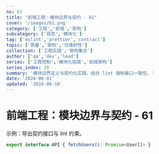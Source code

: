 ```yaml
---
no: 61
title: "前端工程：模块边界与契约 - 61"
cover: '/images/61.png'
category: ['工程','前端','架构']
subcategory: ['规范','模块化']
tag: ['eslint','prettier','contract']
topic: ['质量','架构','可维护性']
collection: ['工程实践','架构集合']
author: ['qa','dev','lead']
series: ['工程控制','模块化指南','前端架构']
series_index: 20
summary: '模块边界定义与契约化实践，结合 lint 强制接口一致性。'
date: '2024-06-01'
updated: '2024-06-10'
---
```


# 前端工程：模块边界与契约 - 61

示例：导出契约接口与 lint 约束。

```ts
export interface API { fetchUsers(): Promise<User[]> }
```
